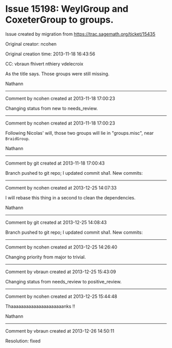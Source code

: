 # Issue 15198: WeylGroup and CoxeterGroup to groups.<tab>

Issue created by migration from https://trac.sagemath.org/ticket/15435

Original creator: ncohen

Original creation time: 2013-11-18 16:43:56

CC:  vbraun fhivert nthiery vdelecroix

As the title says. Those groups were still missing.

Nathann


---

Comment by ncohen created at 2013-11-18 17:00:23

Changing status from new to needs_review.


---

Comment by ncohen created at 2013-11-18 17:00:23

Following Nicolas' will, those two groups will lie in "groups.misc", near `BraidGroup`.

Nathann


---

Comment by git created at 2013-11-18 17:00:43

Branch pushed to git repo; I updated commit sha1. New commits:


---

Comment by ncohen created at 2013-12-25 14:07:33

I will rebase this thing in a second to clean the dependencies.

Nathann


---

Comment by git created at 2013-12-25 14:08:43

Branch pushed to git repo; I updated commit sha1. New commits:


---

Comment by ncohen created at 2013-12-25 14:26:40

Changing priority from major to trivial.


---

Comment by vbraun created at 2013-12-25 15:43:09

Changing status from needs_review to positive_review.


---

Comment by ncohen created at 2013-12-25 15:44:48

Thaaaaaaaaaaaaaaaaaaaaanks !!

Nathann


---

Comment by vbraun created at 2013-12-26 14:50:11

Resolution: fixed
